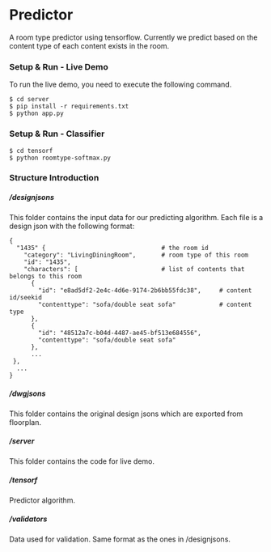 # Predictor
A room type predictor using tensorflow. Currently we predict based on the content type of each content exists in the room.

### Setup & Run - Live Demo
To run the live demo, you need to execute the following command.

    $ cd server
    $ pip install -r requirements.txt
    $ python app.py
    

### Setup & Run - Classifier

    $ cd tensorf
    $ python roomtype-softmax.py
    

### Structure Introduction
##### /designjsons
This folder contains the input data for our predicting algorithm. Each file is a design json with the following format:

    {
      "1435" {                                # the room id
        "category": "LivingDiningRoom",       # room type of this room
        "id": "1435",
        "characters": [                       # list of contents that belongs to this room
          {                          
            "id": "e8ad5df2-2e4c-4d6e-9174-2b6bb55fdc38",     # content id/seekid
            "contenttype": "sofa/double seat sofa"            # content type
          },
          {
            "id": "48512a7c-b04d-4487-ae45-bf513e684556",
            "contenttype": "sofa/double seat sofa"
          },
          ...
     },
      ...
    }

##### /dwgjsons
This folder contains the original design jsons which are exported from floorplan.

##### /server
This folder contains the code for live demo.

##### /tensorf
Predictor algorithm.

##### /validators
Data used for validation. Same format as the ones in /designjsons.
